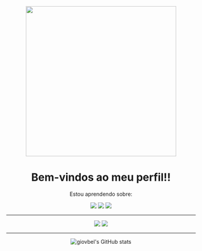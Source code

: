 <div align="center" > 

<img  width="400px" src="https://media.tenor.com/AE5cg4I3P6sAAAAM/clouds-purple.gif">
  
 </div>
<div>
  
  <div align="center">
  <h1>Bem-vindos ao meu perfil!! </h1>
  <p> Estou aprendendo sobre: </p>
  </div>
  
  <div align="center" >
<img src="https://img.shields.io/badge/java-%23ED8B00.svg?style=for-the-badge&logo=openjdk&logoColor=white">
<img src="https://img.shields.io/badge/css3-%231572B6.svg?style=for-the-badge&logo=css3&logoColor=white">
<img src="https://img.shields.io/badge/html5-%23E34F26.svg?style=for-the-badge&logo=html5&logoColor=white">
<hr>
<img src="https://img.shields.io/badge/Eclipse-FE7A16.svg?style=for-the-badge&logo=Eclipse&logoColor=white">
<img src="https://img.shields.io/badge/Visual%20Studio%20Code-0078d7.svg?style=for-the-badge&logo=visual-studio-code&logoColor=white">
 <hr>
    
   ![giovbel's GitHub stats](https://github-readme-stats.vercel.app/api?username=giovbel&show_icons=true&theme=tokyonight)
    
  </div>
